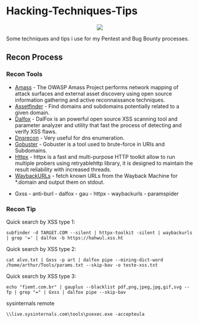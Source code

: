 # Hacking-Techniques-Tips

<p align="center">
  <img src="https://i.ibb.co/Bfdtftr/Astaroth1-removebg-preview.png">
</p>

Some techniques and tips i use for my Pentest and Bug Bounty processes.
## Recon Process

### Recon Tools
* [Amass](https://github.com/OWASP/Amass) - The OWASP Amass Project performs network mapping of attack surfaces and external asset discovery using open source information gathering and active reconnaissance techniques.
* [Assetfinder](https://github.com/tomnomnom/assetfinder) - Find domains and subdomains potentially related to a given domain.
* [Dalfox](https://github.com/hahwul/dalfox) - DalFox is an powerful open source XSS scanning tool and parameter analyzer and utility that fast the process of detecting and verify XSS flaws.
* [Dnsrecon](https://github.com/darkoperator/dnsrecon) - Very useful for dns enumeration.
* [Gobuster](https://github.com/OJ/gobuster) - Gobuster is a tool used to brute-force in URIs and Subdomains.
* [Httpx](https://github.com/projectdiscovery/httpx) - httpx is a fast and multi-purpose HTTP toolkit allow to run multiple probers using retryablehttp library, it is designed to maintain the result reliability with increased threads.
* [WaybackURLs](https://github.com/tomnomnom/waybackurls) - fetch known URLs from the Wayback Machine for *.domain and output them on stdout.

- Gxss - anti-burl - dalfox - gau - httpx - waybackurls - paramspider 

### Recon Tip
Quick search by XSS type 1:
```
subfinder -d TARGET.COM --silent | httpx-toolkit -silent | waybackurls | grep '=' | dalfox -b https://hahwul.xss.ht
```
Quick search by XSS type 2:
```
cat alvo.txt | Gxss -p art | dalfox pipe --mining-dict-word /home/arthur/Tools/params.txt --skip-bav -o teste-xss.txt
```
Quick search by XSS type 3:
```
echo "fiemt.com.br" | gauplus --blacklist pdf,png,jpeg,jpg,gif,svg --fp | grep "=" | Gxss | dalfox pipe --skip-bav
```
sysinternals remote
```
\\live.sysinternals.com\tools\psexec.exe -accepteula
```
